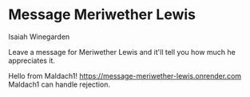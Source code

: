 # Message Meriwether Lewis
Isaiah Winegarden

Leave a message for Meriwether Lewis and it'll tell you how much he appreciates it.

Hello from Maldach1!
https://message-meriwether-lewis.onrender.com
Maldach1 can handle rejection.

